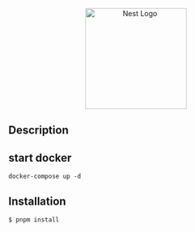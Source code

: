 <p align="center">
  <a href="http://nestjs.com/" target="blank"><img src="https://nestjs.com/img/logo-small.svg" width="200" alt="Nest Logo" /></a>
</p>


## Description

## start docker 
```
docker-compose up -d
```

## Installation

```bash
$ pnpm install
```
